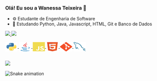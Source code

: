 ### Olá! Eu sou a Wanessa Teixeira 👋

- ⚙  Estudante de Engenharia de Software
- 🔭  Estudando Python, Java, Javascript, HTML, Git e Banco de Dados

 <div>
  <a href="https://github.com/WanessaTeixeira">
  <img height="180em" src="https://github-readme-stats.vercel.app/api?username=WanessaTeixeira&show_icons=true&theme=dracula&include_all_commits=true&count_private=true"/>
  <img height="180em" src="https://github-readme-stats.vercel.app/api/top-langs/?username=WanessaTeixeira&layout=compact&langs_count=16&theme=dracula"/>
</div>

<div style="display: inline_block"><br>
  <img align="center" alt="Wan-Python" height="30" width="40" src="https://raw.githubusercontent.com/devicons/devicon/master/icons/python/python-original.svg">
  <img align="center" alt="Wan-Java" height="30" width="40" src="https://github.com/devicons/devicon/blob/master/icons/java/java-original.svg">
  <img align="center" alt="Wan-Js" height="30" width="40" src="https://raw.githubusercontent.com/devicons/devicon/master/icons/javascript/javascript-plain.svg">
  <img align="center" alt="Wan-HTML" height="30" width="40" src="https://raw.githubusercontent.com/devicons/devicon/master/icons/html5/html5-original.svg">
  <img align="center" alt="Wan-Git" height="30" width="40" src="https://github.com/devicons/devicon/blob/master/icons/git/git-original.svg"> 
  <img align="center" alt="Wan-Git" height="30" width="40" src="https://github.com/devicons/devicon/blob/master/icons/mysql/mysql-original.svg">
</div>

##

<div> 
  <a href="https://www.linkedin.com/in/wanessa-teixeira-ab47b1142" target="_blank"><img src="https://img.shields.io/badge/-LinkedIn-%230077B5?style=for-the-badge&logo=linkedin&logoColor=white" target="_blank"></a> 

![Snake animation](https://github.com/WanessaTeixeira/WanessaTeixeira/blob/output/github-contribution-grid-snake.svg)
  
  <div> 
